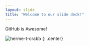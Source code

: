 ```yaml
---
layout: slide
title: "Welcome to our slide deck!"
---
```


GitHub is Awesome!

![herme-t-crabb](https://octodex.github.com/images/herme-t-crabb.png)
{: .center}
